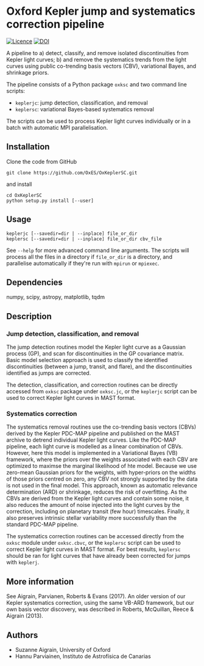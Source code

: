 # Oxford Kepler jump and systematics correction pipeline

[![Licence](http://img.shields.io/badge/license-GPLv3-blue.svg?style=flat)](http://www.gnu.org/licenses/gpl-3.0.html)
[![DOI](https://zenodo.org/badge/75633936.svg)](https://zenodo.org/badge/latestdoi/75633936)

A pipeline to a) detect, classify, and remove isolated discontinuities
from Kepler light curves; b) and remove the systematics trends from
the light curves using public co-trending basis vectors (CBV),
variational Bayes, and shrinkage priors.

The pipeline consists of a Python package `oxksc` and two command line scripts:

- `keplerjc`: jump detection, classification, and removal
- `keplersc`: variational Bayes-based systematics removal 

The scripts can be used to process Kepler light curves individually or in a batch
with automatic MPI parallelisation.

## Installation

Clone the code from GitHub

    git clone https://github.com/OxES/OxKeplerSC.git

and install

    cd OxKeplerSC
    python setup.py install [--user]

## Usage

    keplerjc [--savedir=dir | --inplace] file_or_dir
    keplersc [--savedir=dir | --inplace] file_or_dir cbv_file

See `--help` for more advanced command line arguments. The scripts will
process all the files in a directory if `file_or_dir` is a directory,
and parallelise automatically if they're run with `mpirun` or `mpiexec`.

## Dependencies

numpy, scipy, astropy, matplotlib, tqdm

## Description

### Jump detection, classification, and removal

The jump detection routines model the Kepler light curve as a Gaussian
process (GP), and scan for discontinuities in the GP covariance matrix.
Basic model selection approach is used to classify the identified 
discontinuities (between a jump, transit, and flare), and the discontinuities
identified as jumps are corrected.

The detection, classification, and correction routines can be directly
accessed from `oxksc` package under `oxksc.jc`, or the `keplerjc` script 
can be used to correct Kepler light curves in MAST format.

### Systematics correction

The systematics removal routines use the co-trending basis vectors (CBVs) derived by the
Kepler PDC-MAP pipeline and published on the MAST archive to detrend
individual Kepler light curves. Like the PDC-MAP pipeline, each light
curve is modelled as a linear combination of CBVs. However, here this
model is implemented in a Variational Bayes (VB) framework, where the
priors over the weights associated with each CBV are optimized to
maximse the marginal likelihood of hte model. Because we use zero-mean
Gaussian priors for the weights, with hyper-priors on the widths of
those priors centred on zero, any CBV not strongly supported by the
data is not used in the final model. This approach, known as automatic
relevance determination (ARD) or shrinkage, reduces the risk of
overfitting. As the CBVs are derived from the Kepler light curves and
contain some noise, it also reduces the amount of noise injected into
the light curves by the correction, including on planetary transit
(few hour) timescales. Finally, it also preserves intrinsic stellar
variability more successfully than the standard PDC-MAP pipeline.

The systematics correction routines can be accessed directly from the
`oxksc` module under `oxksc.cbvc`, or the `keplersc` script can be 
used to correct Kepler light curves in MAST format. For best results,
`keplersc` should be ran for light curves that have already been corrected for
jumps with `keplerj`.

## More information

See Aigrain, Parvianen, Roberts & Evans (2017). An
older version of our Kepler systematics correction, using the same
VB-ARD framework, but our own basis vector discovery, was described in
Roberts, McQuillan, Reece & Aigrain (2013).

## Authors

- Suzanne Aigrain, University of Oxford
- Hannu Parviainen, Instituto de Astrofísica de Canarias
